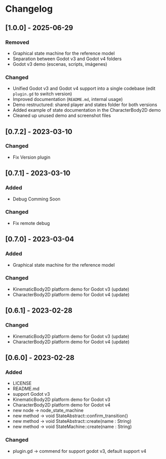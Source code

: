 # Changelog

## [1.0.0] - 2025-06-29

### Removed
- Graphical state machine for the reference model
- Separation between Godot v3 and Godot v4 folders
- Godot v3 demo (escenas, scripts, imágenes)

### Changed
- Unified Godot v3 and Godot v4 support into a single codebase (edit `plugin.gd` to switch version)
- Improved documentation (`README.md`, internal usage)
- Demo restructured: shared player and states folder for both versions
- Added example of state documentation in the CharacterBody2D demo
- Cleaned up unused demo and screenshot files

## [0.7.2] - 2023-03-10

### Changed
- Fix Version plugin

## [0.7.1] - 2023-03-10

### Added
- Debug Comming Soon

### Changed
- Fix remote debug

## [0.7.0] - 2023-03-04

### Added
- Graphical state machine for the reference model

### Changed
- KinematicBody2D platform demo for Godot v3 (update)
- CharacterBody2D platform demo for Godot v4 (update)

## [0.6.1] - 2023-02-28

### Changed
- KinematicBody2D platform demo for Godot v3 (update)
- CharacterBody2D platform demo for Godot v4 (update)

## [0.6.0] - 2023-02-28

### Added

- LICENSE
- README.md
- support Godot v3
- KinematicBody2D platform demo for Godot v3
- CharacterBody2D platform demo for Godot v4
- new node   -> node_state_machine
- new method -> void StateAbstract::confirm_transition()
- new method -> void StateAbstract::create(name : String)
- new method -> void StateMachine::create(name : String)

### Changed
- plugin.gd -> commend for support godot v3, default support v4
